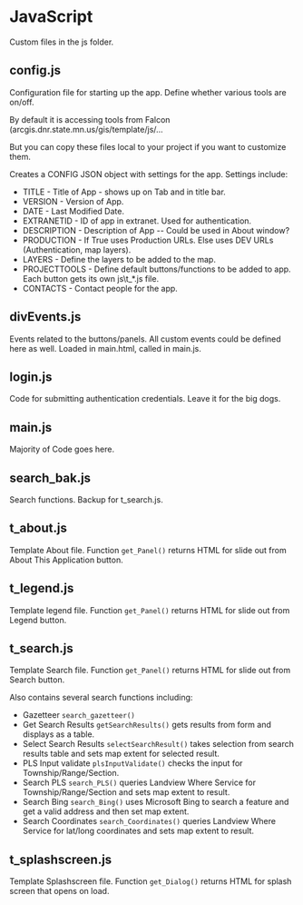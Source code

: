 # JavaScript

Custom files in the js folder.

## config.js

Configuration file for starting up the app.  Define whether various tools are on/off.

By default it is accessing tools from Falcon (arcgis.dnr.state.mn.us/gis/template/js/...

But you can copy these files local to your project if you want to customize them.

Creates a CONFIG JSON object with settings for the app. Settings include:
* TITLE - Title of App - shows up on Tab and in title bar.
* VERSION - Version of App.
* DATE - Last Modified Date.
* EXTRANETID - ID of app in extranet.  Used for authentication.
* DESCRIPTION - Description of App -- Could be used in About window?
* PRODUCTION - If True uses Production URLs.  Else uses DEV URLs (Authentication, map layers).
* LAYERS - Define the layers to be added to the map.
* PROJECTTOOLS - Define default buttons/functions to be added to app. Each button gets its own js\t_*.js file.
* CONTACTS - Contact people for the app.

## divEvents.js

Events related to the buttons/panels.  All custom events could be defined here as well. Loaded in main.html, called in main.js.

## login.js

Code for submitting authentication credentials. Leave it for the big dogs.

## main.js

Majority of Code goes here.

## search_bak.js

Search functions. Backup for t_search.js.

## t_about.js

Template About file. Function ```get_Panel()``` returns HTML for slide out from About This Application button.

## t_legend.js

Template legend file. Function ```get_Panel()``` returns HTML for slide out from Legend button.

## t_search.js

Template Search file. Function ```get_Panel()``` returns HTML for slide out from Search button.

Also contains several search functions including:
* Gazetteer ```search_gazetteer()```
* Get Search Results ```getSearchResults()``` gets results from form and displays as a table.
* Select Search Results ```selectSearchResult()``` takes selection from search results table and sets map extent for selected result.
* PLS Input validate ```plsInputValidate()``` checks the input for Township/Range/Section.
* Search PLS ```search_PLS()``` queries Landview Where Service for Township/Range/Section and sets map extent to result.
* Search Bing ```search_Bing()``` uses Microsoft Bing to search a feature and get a valid address and then set map extent.
* Search Coordinates ```search_Coordinates()``` queries Landview Where Service for lat/long coordinates and sets map extent to result. 

## t_splashscreen.js

Template Splashscreen file. Function ```get_Dialog()``` returns HTML for splash screen that opens on load.